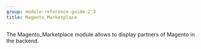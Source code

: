 ```yaml
---
group: module-reference-guide-2_3
title: Magento_Marketplace
---
```


The Magento_Marketplace module allows to display partners of Magento in the backend.

